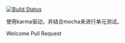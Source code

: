 [![Build Status](https://travis-ci.org/blueshen/Karma-mocha-example.svg?branch=master)](https://travis-ci.org/blueshen/Karma-mocha-example)

使用karma驱动，并结合mocha来进行单元测试。


Welcome Pull Request
